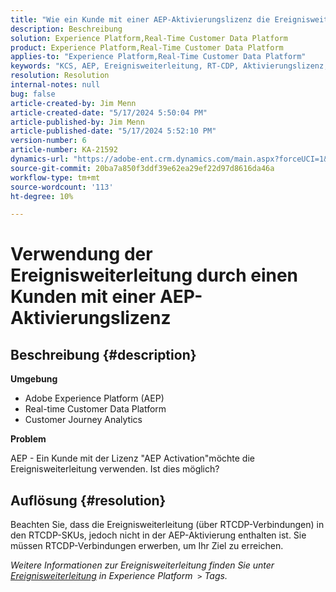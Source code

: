 ```yaml
---
title: "Wie ein Kunde mit einer AEP-Aktivierungslizenz die Ereignisweiterleitung verwenden kann"
description: Beschreibung
solution: Experience Platform,Real-Time Customer Data Platform
product: Experience Platform,Real-Time Customer Data Platform
applies-to: "Experience Platform,Real-Time Customer Data Platform"
keywords: "KCS, AEP, Ereignisweiterleitung, RT-CDP, Aktivierungslizenz, Customer Journey Analytics, Adobe Experience Platform"
resolution: Resolution
internal-notes: null
bug: false
article-created-by: Jim Menn
article-created-date: "5/17/2024 5:50:04 PM"
article-published-by: Jim Menn
article-published-date: "5/17/2024 5:52:10 PM"
version-number: 6
article-number: KA-21592
dynamics-url: "https://adobe-ent.crm.dynamics.com/main.aspx?forceUCI=1&pagetype=entityrecord&etn=knowledgearticle&id=be972ee1-7514-ef11-9f8a-6045bd006268"
source-git-commit: 20ba7a850f3ddf39e62ea29ef22d97d8616da46a
workflow-type: tm+mt
source-wordcount: '113'
ht-degree: 10%

---
```


# Verwendung der Ereignisweiterleitung durch einen Kunden mit einer AEP-Aktivierungslizenz

## Beschreibung {#description}


<b>Umgebung</b>

- Adobe Experience Platform (AEP)
- Real-time Customer Data Platform
- Customer Journey Analytics


<b>Problem</b>

AEP - Ein Kunde mit der Lizenz &quot;AEP Activation&quot;möchte die Ereignisweiterleitung verwenden. Ist dies möglich?


## Auflösung {#resolution}


Beachten Sie, dass die Ereignisweiterleitung (über RTCDP-Verbindungen) in den RTCDP-SKUs, jedoch nicht in der AEP-Aktivierung enthalten ist.
Sie müssen RTCDP-Verbindungen erwerben, um Ihr Ziel zu erreichen.

*Weitere Informationen zur Ereignisweiterleitung finden Sie unter [Ereignisweiterleitung](https://experienceleague.adobe.com/docs/experience-platform/tags/event-forwarding/overview.html?lang=en) in Experience Platform  `>`  Tags.*


